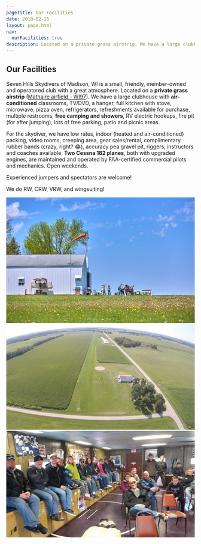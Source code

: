 ```yaml
---
pageTitle: Our Facilities
date: 2018-02-15
layout: page.html
nav:
  ourFacilities: true
description: Located on a private grass airstrip. We have a large clubhouse with air-conditioned classrooms, full kitchen, refreshments available for purchase, multiple restrooms, free camping and showers, RV electric hookups, fire pit, patio and picnic areas.
---
```


## Our Facilities

Seven Hills Skydivers of Madison, WI is a small, friendly, member-owned and operatored club with a great atmosphere. Located on a __private grass airstrip__ ([Mathaire airfield - WI97](http://www.airnav.com/airport/WI97)). We have a large clubhouse with __air-conditioned__ classrooms, TV/DVD, a hanger, full kitchen with stove, microwave, pizza oven, refrigerators, refreshments available for purchase, multiple restrooms, __free camping and showers__, RV electric hookups, fire pit (for after jumping), lots of free parking, patio and picnic areas.

For the skydiver, we have low rates, indoor (heated and air-conditioned) packing, video rooms, creeping area, gear sales/rental, complimentary rubber bands (crazy, right? 😂), accuracy pea gravel pit, riggers, instructors and coaches available. __Two Cessna 182 planes__, both with upgraded engines, are maintained and operated by FAA-certified commercial pilots and mechanics. Open weekends.

Experienced jumpers and spectators are welcome!

We do RW, CRW, VRW, and wingsuiting!

<div class="image-line">
  <div><img src="../img/clubhouse.jpg" alt="The Seven Hills clubhouse"></div>
</div>

<div class="image-line">
  <div style="flex:0.557073955"><img src="../img/south-landing.jpg" alt="South landing"></div>
  <div style="flex:0.5625"><img src="../img/packing-area.jpg" alt="Packing area"></div>
</div>
